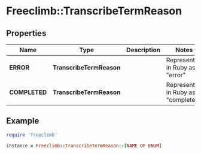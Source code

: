 # Freeclimb::TranscribeTermReason

## Properties

| Name | Type | Description | Notes |
| ---- | ---- | ----------- | ----- |
| **ERROR** | **TranscribeTermReason** |  | Represented in Ruby as "error" |
| **COMPLETED** | **TranscribeTermReason** |  | Represented in Ruby as "completed" |

## Example

```ruby
require 'freeclimb'

instance = Freeclimb::TranscribeTermReason::[NAME OF ENUM]
```

